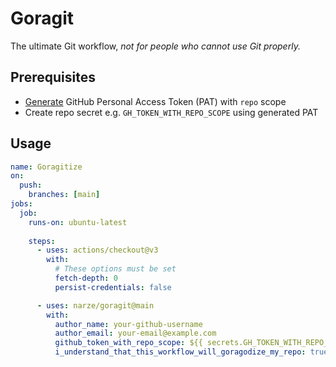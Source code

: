 # Goragit

The ultimate Git workflow, _not for people who cannot use Git properly._

## Prerequisites

- [Generate](https://github.com/settings/tokens/new) GitHub Personal Access Token (PAT) with `repo` scope
- Create repo secret e.g. `GH_TOKEN_WITH_REPO_SCOPE` using generated PAT

## Usage

```yaml
name: Goragitize
on:
  push:
    branches: [main]
jobs:
  job:
    runs-on: ubuntu-latest
    
    steps:
      - uses: actions/checkout@v3
        with:
          # These options must be set
          fetch-depth: 0
          persist-credentials: false

      - uses: narze/goragit@main
        with:
          author_name: your-github-username
          author_email: your-email@example.com
          github_token_with_repo_scope: ${{ secrets.GH_TOKEN_WITH_REPO_SCOPE }}
          i_understand_that_this_workflow_will_goragodize_my_repo: true
```
